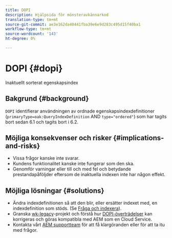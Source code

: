 ```yaml
---
title: DOPI
description: Hjälpsida för mönsteravkännarkod
translation-type: tm+mt
source-git-commit: ae3e162da40441fba39e6e9d283c495d15f40ba1
workflow-type: tm+mt
source-wordcount: '143'
ht-degree: 0%

---
```



# DOPI {#dopi}

Inaktuellt sorterat egenskapsindex

## Bakgrund {#background}

`DOPI` identifierar användningen av ordnade egenskapsindexdefinitioner (`primaryType=oak:QueryIndexDefinition` AND  `type="ordered"`) som har tagits bort sedan 6.1 och tagits bort i 6.2.

## Möjliga konsekvenser och risker {#implications-and-risks}

* Vissa frågor kanske inte svarar.
* Kundens funktionalitet kanske inte fungerar som den ska.
* Genomför varningar eller till och med fel och betydande prestandapåföljder eftersom de inaktuella indexen inte har någon effekt.

## Möjliga lösningar {#solutions}

* Ändra indexdefinitionen så att den blir, eller ersätter indexet med, en indexdefinition som stöds. (Se [Fråga och indexera](https://experienceleague.adobe.com/docs/experience-manager-65/deploying/deploying/queries-and-indexing.html)).
* Granska [wk-legacy](https://github.com/adobe/aem-guides-wknd-legacy/tree/code/dopi)-projekt och förstå hur [DOPI-överträdelser](https://github.com/adobe/aem-guides-wknd-legacy/compare/main...code/dopi) kan korrigeras och göras kompatibla med AEM som en Cloud Service.
* Kontakta vårt [AEM supportteam](https://helpx.adobe.com/enterprise/using/support-for-experience-cloud.html) för att få klargöranden eller för att ta itu med frågor.
